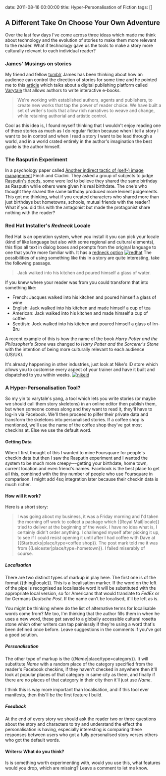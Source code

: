 date: 2011-08-16 00:00:00
title: Hyper-Personalisation of Fiction
tags: []

## A Different Take On Choose Your Own Adventure
Over the last few days I've come across three ideas which made me think about technology and the evolution of stories to make them more relevant to the reader.
What if technology gave us the tools to make a story more culturally relevant to each individual reader? 
### James' Musings on stories
My friend and fellow [tumblr](http://saladonions.tumblr.com "salad onions") James has been thinking about how an audience can control the direction of stories for some time and he pointed me to this [article](http://www.thisunrealcity.com/blog/?p=4956506195 "readers into players") which talks about a digital publishing platform called [Varytale](http://varytale.com) that allows authors to write interactive e-books.  
> We're working with established authors, agents and publishers, to create new works that tap the power of reader choice. We have built a set of writer's tools that allow rich narratives to weave and change, while retaining authorial and artistic control.

Cool as this idea is, I found myself thinking that I wouldn't enjoy reading one of these stories as much as I do regular fiction because when I tell a story I want to be in control and when I read a story I want to be lead through a world, and in a world crated entirely in the author's imagination the best guide is the author himself.
### The Rasputin Experiment 
In a psychology paper called [Another indirect tactic of (self-) image management](http://psp.sagepub.com/content/15/2/222.short) Finch and Ciadini. They asked a group of subjects to judge [Rasputin's deeds](http://en.wikipedia.org/wiki/Grigori_Rasputin), some were led to believe they shared the same birthday as Rasputin while others were given his real birthdate. The one's who thought they shared the same birthday produced more lenient judgements.  This got me thinking, what if you created characters who shared more than just birthdays but hometowns, schools, mutual friends with the reader? What if you did this with the antagonist but made the protagonist share nothing with the reader?

### Red Hat Installer's _Redneck_ Locale
Red Hat is an operation system, when you install it you can pick your locale (kind of like language but also with some regional and cultural elements), this flips all text in dialog boxes and prompts from the original language to one that you're more familiar with.  It has a [redneck option](http://www.ninesys.com/fun/)
[![redhat](http://farm1.static.flickr.com/174/438375208_921676dcd6_o.png)](http://www.flickr.com/photos/nicknegulescu/438375208/ "Red Hat Installer")
The possibilities of using something like this in a story are quite interesting, take the following passage. 
> Jack walked into his kitchen and poured himself a glass of water.

If you knew where your reader was from you could transform that into something like:

* French: Jacques walked into his kitchen and poured himself a glass of wine
* English: Jack walked into his kitchen and made himself a cup of tea
* American: Jack walked into his kitchen and made himself a cup of coffee
* Scottish: Jock walked into his kitchen and poured himself a glass of Irn-Bru

A recent example of this is how the name of the book _Harry Potter and the Philosopher's Stone_ was changed to  _Harry Potter and the Sorcerer's Stone_ with the intention of being more culturally relevant to each audience (US/UK). 

It's already happening in other industries,  just look at Nike's ID store which allows you to customise every aspect of your trainer and have it built and dispatched to you within weeks. 
[![nikeid](http://farm1.static.flickr.com/122/284419367_97532e5d57.jpg "Nike Id by Daniel Semper")](http://www.flickr.com/photos/danielsemper/284419367/)

### A Hyper-Personalisation Tool?
So my yin to varytale's yang, a tool which lets you write stories (or maybe we should call them story skeletons) in an online editor then publish them,  but when someone comes along and they want to read it, they'll have to log-in via Facebook.  We'll then proceed to pilfer their private data and transform the skeletons into personalised stories. If a coffee shop is mentioned, we'll use the name of the coffee shop they've got most checkins at. Else we use the default word.

#### Getting Data
When I first thought of this I wanted to mine Foursquare for people's checkin data but then I saw the Rasputin experiment and I wanted the system to be much more creepy---getting your birthdate, home town, current location and even friend's names. Facebook is the best place to get all this, combined with the tiny number of people who use Foursquare in comparison. I might add 4sq integration later because their checkin data is much richer.
#### How will it work?
Here is a short story:
>  I was going about my business, it was a Friday morning and I'd taken the morning off work to collect a package which {{Royal Mail|locale}} tried to deliver at the beginning of the week.  I have no idea what is, I certainly didn't order anything. I challenged myself after picking it up, to see if I could resist opening it until after I had coffee with Dave at {{Starbucks|place/type=coffee shop}}. The post mark told me it was from {{Leicester|place/type=hometown}}.  I failed miserably of course.

##### Localisation
There are two distinct types of markup in play here. The first one is of the format {{thing|locale}}. This is a localisation marker. If the word  on the left of the pipe is recognised as localisable word it will be substituted with the appropriate local version, so for Americans that would translate to _FedEx_ or for Germans _Deutsche Post_. If the name can't be localised, it'll be left as is. 

You might be thinking where do the list of alternative terms for localisable words come from? Me too, I'm thinking that the author fills them in when he uses a new word, these get saved to a globally accessible cultural rosetta stone which other writers can tap painlessly if they're using a word that's been defined once before. Leave suggestions in the comments if you've got a good solution.

##### Personalisation 
The other type of markup is the {{_Name_|place/type=category}}. It will substitute _Name_ with a random place of the category specified from the reader's Facebook checkins, if they haven't checked in anywhere then it'll look at popular places of that category in same city as them, and finally if there are no places of that category in their city then it'll just use _Name_.

I think this is way more important than localisation, and if this tool ever manifests, then this'll be the first feature I build.

##### Feedback
At the end of every story we should ask the reader two or three questions about the story and characters to try and understand the effect the personalisation is having, especially interesting is comparing these responses between users who got a fully personalised story verses others who got the default words.

#### Writers: What do you think?
Is is something worth experimenting with, would you use this, what features would you drop, which are missing?
Leave a comment to let me know.

